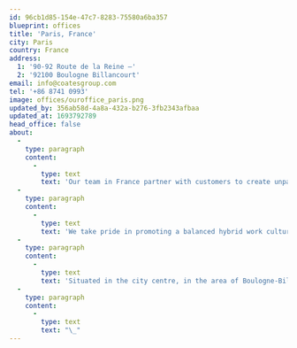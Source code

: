 ```yaml
---
id: 96cb1d85-154e-47c7-8283-75580a6ba357
blueprint: offices
title: 'Paris, France'
city: Paris
country: France
address:
  1: '90-92 Route de la Reine –'
  2: '92100 Boulogne Billancourt'
email: info@coatesgroup.com
tel: '+86 8741 0993'
image: offices/ouroffice_paris.png
updated_by: 356ab58d-4a8a-432a-b276-3fb2343afbaa
updated_at: 1693792789
head_office: false
about:
  -
    type: paragraph
    content:
      -
        type: text
        text: 'Our team in France partner with customers to create unparalleled experiences through the deployment of products including Outdoor Digital Menu Boards and Indoor Digital Menu Boards, powered by our proprietary Switchboard™ CMS.'
  -
    type: paragraph
    content:
      -
        type: text
        text: 'We take pride in promoting a balanced hybrid work culture in our Paris office, but our team loving nothing more than meeting and socialising in person all together in our office and once per month we have a Team day in which our team come together to enjoy our Thrive program events.'
  -
    type: paragraph
    content:
      -
        type: text
        text: 'Situated in the city centre, in the area of Boulogne-Billancourt in South-West Paris, our offices are superbly located and close to the Coates France LAB.'
  -
    type: paragraph
    content:
      -
        type: text
        text: "\_"
---
```

